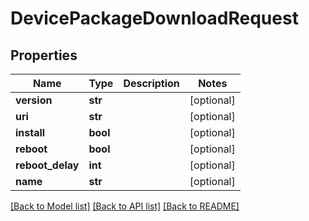 # DevicePackageDownloadRequest

## Properties
Name | Type | Description | Notes
------------ | ------------- | ------------- | -------------
**version** | **str** |  | [optional] 
**uri** | **str** |  | [optional] 
**install** | **bool** |  | [optional] 
**reboot** | **bool** |  | [optional] 
**reboot_delay** | **int** |  | [optional] 
**name** | **str** |  | [optional] 

[[Back to Model list]](../README.md#documentation-for-models) [[Back to API list]](../README.md#documentation-for-api-endpoints) [[Back to README]](../README.md)


